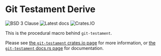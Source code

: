 # Git Testament Derive

![BSD 3 Clause](https://img.shields.io/github/license/kinnison/git-testament.svg)
![Latest docs](https://docs.rs/git-testament-derive/badge.svg)
![Crates.IO](https://img.shields.io/crates/v/git-testament-derive.svg)

This is the procedural macro behind `git-testament`.

Please see [the `git-testament` crates.io page](https://crates.io/crates/git-testament)
for more information, or [the `git-testament` docs.rs page](https://docs.rs/git-testament)
for documentation.
